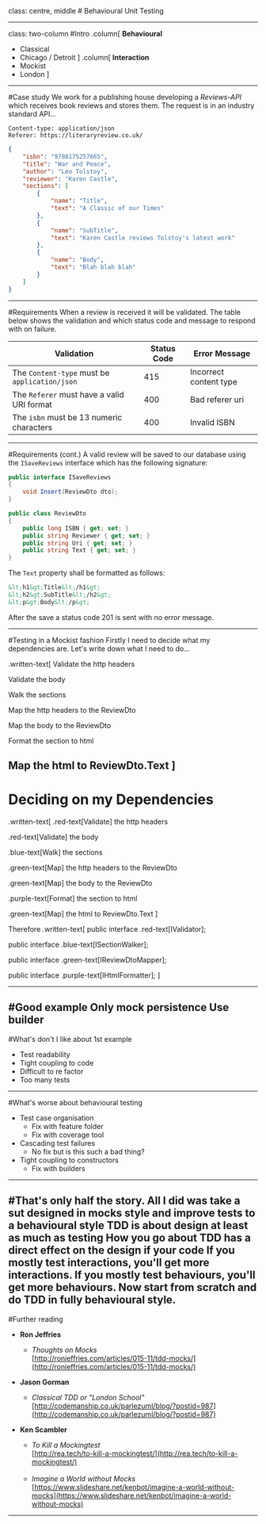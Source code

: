 <text id="markdown">
class: centre, middle
# Behavioural Unit Testing

---
class: two-column
#Intro
.column[
**Behavioural**
* Classical
* Chicago / Detroit
]
.column[
**Interaction**
* Mockist
* London
]

---
#Case study
We work for a publishing house developing a *Reviews-API* which receives book reviews and stores them.
The request is in an industry standard API...
```http
Content-type: application/json
Referer: https://literaryreview.co.uk/
```
```json
{
    "isbn": "9788175257665",
    "title": "War and Peace",
    "author": "Leo Tolstoy",
    "reviewer": "Karen Castle",
    "sections": [
        {
            "name": "Title",
            "text": "A Classic of our Times"
        },
        {
            "name": "SubTitle",
            "text": "Karen Castle reviews Tolstoy's latest work"
        },
        {
            "name": "Body",
            "text": "Blah blah blah"
        }
    ]
}
```
---
#Requirements
When a review is received it will be validated. The table below shows the validation
and which status code and message to respond with on failure.

| Validation                                    | Status Code    | Error Message                   |
|-----------------------------------------------|----------------|---------------------------------|
| The `Content-type` must be `application/json` | 415            | Incorrect content type          |
| The `Referer` must have a valid URI format    | 400            | Bad referer uri                 |
| The `isbn` must be 13 numeric characters      | 400            | Invalid ISBN                    |

---
#Requirements (cont.)
A valid review will be saved to our database using the `ISaveReviews` interface which has the following signature:

```c#
public interface ISaveReviews
{
    void Insert(ReviewDto dto);
}

public class ReviewDto
{
    public long ISBN { get; set; }
    public string Reviewer { get; set; }
    public string Uri { get; set; }
    public string Text { get; set; }
}
```

The `Text` property shall be formatted as follows:

```html
&lt;h1&gt;Title&lt;/h1&gt;
&lt;h2&gt;SubTitle&lt;/h2&gt;
&lt;p&gt;Body&lt;/p&gt;
```

After the save a status code 201 is sent with no error message.

---
#Testing in a Mockist fashion
Firstly I need to decide what my dependencies are. Let's write down what I need to do...

.written-text[
Validate the http headers

Validate the body

Walk the sections

Map the http headers to the ReviewDto

Map the body to the ReviewDto

Format the section to html

Map the html to ReviewDto.Text
]
---
# Deciding on my Dependencies
.written-text[
.red-text[Validate] the http headers

.red-text[Validate] the body

.blue-text[Walk] the sections

.green-text[Map] the http headers to the ReviewDto

.green-text[Map] the body to the ReviewDto

.purple-text[Format] the section to html

.green-text[Map] the html to ReviewDto.Text
]

Therefore
.written-text[
public interface .red-text[IValidator];

public interface .blue-text[ISectionWalker];

public interface .green-text[IReviewDtoMapper];

public interface .purple-text[IHtmlFormatter];
]

---
#Good example
Only mock persistence
Use builder
---
#What's don't I like about 1st example
* Test readability
* Tight coupling to code
* Difficult to re factor
* Too many tests
---
#What's worse about behavioural testing
* Test case organisation
    * Fix with feature folder
    * Fix with coverage tool
* Cascading test failures
    * No fix but is this such a bad thing?
* Tight coupling to constructors
    * Fix with builders
---
#That's only half the story.
All I did was take a sut designed in mocks style and improve tests to a behavioural style
TDD is about design at least as much as testing
How you go about TDD has a direct effect on the design if your code
If you mostly test interactions, you'll get more interactions.
If you mostly test behaviours, you'll get more behaviours.
Now start from scratch and do TDD in fully behavioural style.
---
#Further reading
* **Ron Jeffries**<br>
    * *Thoughts on Mocks*<br>
        [http://ronjeffries.com/articles/015-11/tdd-mocks/](http://ronjeffries.com/articles/015-11/tdd-mocks/)

* **Jason Gorman**<br>
    * *Classical TDD or "London School"*<br>
        [http://codemanship.co.uk/parlezuml/blog/?postid=987](http://codemanship.co.uk/parlezuml/blog/?postid=987)

* **Ken Scambler**<br>
    * *To Kill a Mockingtest*<br>
        [http://rea.tech/to-kill-a-mockingtest/](http://rea.tech/to-kill-a-mockingtest/)<br><br>
    * *Imagine a World without Mocks*<br>
        [https://www.slideshare.net/kenbot/imagine-a-world-without-mocks](https://www.slideshare.net/kenbot/imagine-a-world-without-mocks)
---
</text>